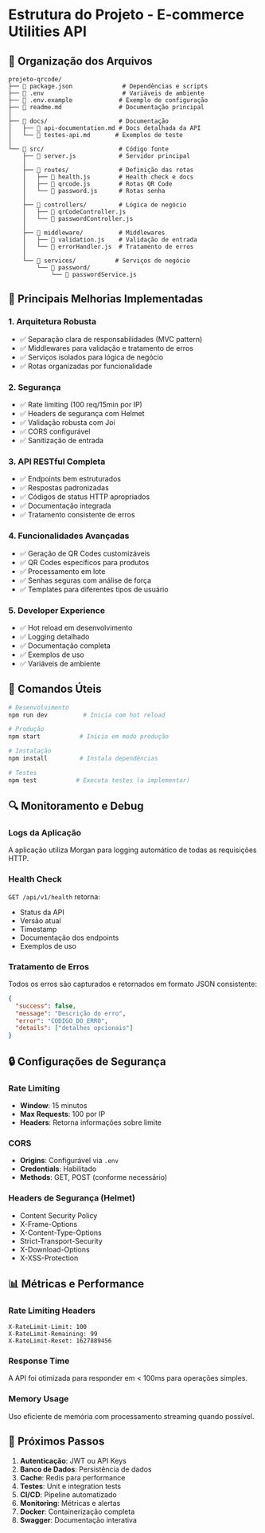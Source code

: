 # Estrutura do Projeto - E-commerce Utilities API

## 📁 Organização dos Arquivos

```
projeto-qrcode/
├── 📄 package.json              # Dependências e scripts
├── 📄 .env                      # Variáveis de ambiente
├── 📄 .env.example             # Exemplo de configuração
├── 📄 readme.md                # Documentação principal
│
├── 📁 docs/                    # Documentação
│   ├── 📄 api-documentation.md # Docs detalhada da API
│   └── 📄 testes-api.md       # Exemplos de teste
│
└── 📁 src/                     # Código fonte
    ├── 📄 server.js            # Servidor principal
    │
    ├── 📁 routes/              # Definição das rotas
    │   ├── 📄 health.js        # Health check e docs
    │   ├── 📄 qrcode.js        # Rotas QR Code
    │   └── 📄 password.js      # Rotas senha
    │
    ├── 📁 controllers/         # Lógica de negócio
    │   ├── 📄 qrCodeController.js
    │   └── 📄 passwordController.js
    │
    ├── 📁 middleware/          # Middlewares
    │   ├── 📄 validation.js    # Validação de entrada
    │   └── 📄 errorHandler.js  # Tratamento de erros
    │
    └── 📁 services/           # Serviços de negócio
        └── 📁 password/
            └── 📄 passwordService.js
```

## 🔧 Principais Melhorias Implementadas

### 1. **Arquitetura Robusta**
- ✅ Separação clara de responsabilidades (MVC pattern)
- ✅ Middlewares para validação e tratamento de erros
- ✅ Serviços isolados para lógica de negócio
- ✅ Rotas organizadas por funcionalidade

### 2. **Segurança**
- ✅ Rate limiting (100 req/15min por IP)
- ✅ Headers de segurança com Helmet
- ✅ Validação robusta com Joi
- ✅ CORS configurável
- ✅ Sanitização de entrada

### 3. **API RESTful Completa**
- ✅ Endpoints bem estruturados
- ✅ Respostas padronizadas
- ✅ Códigos de status HTTP apropriados
- ✅ Documentação integrada
- ✅ Tratamento consistente de erros

### 4. **Funcionalidades Avançadas**
- ✅ Geração de QR Codes customizáveis
- ✅ QR Codes específicos para produtos
- ✅ Processamento em lote
- ✅ Senhas seguras com análise de força
- ✅ Templates para diferentes tipos de usuário

### 5. **Developer Experience**
- ✅ Hot reload em desenvolvimento
- ✅ Logging detalhado
- ✅ Documentação completa
- ✅ Exemplos de uso
- ✅ Variáveis de ambiente

## 🚀 Comandos Úteis

```bash
# Desenvolvimento
npm run dev          # Inicia com hot reload

# Produção
npm start           # Inicia em modo produção

# Instalação
npm install         # Instala dependências

# Testes
npm test           # Executa testes (a implementar)
```

## 🔍 Monitoramento e Debug

### Logs da Aplicação
A aplicação utiliza Morgan para logging automático de todas as requisições HTTP.

### Health Check
`GET /api/v1/health` retorna:
- Status da API
- Versão atual
- Timestamp
- Documentação dos endpoints
- Exemplos de uso

### Tratamento de Erros
Todos os erros são capturados e retornados em formato JSON consistente:

```json
{
  "success": false,
  "message": "Descrição do erro",
  "error": "CODIGO_DO_ERRO",
  "details": ["detalhes opcionais"]
}
```

## 🔒 Configurações de Segurança

### Rate Limiting
- **Window**: 15 minutos
- **Max Requests**: 100 por IP
- **Headers**: Retorna informações sobre limite

### CORS
- **Origins**: Configurável via `.env`
- **Credentials**: Habilitado
- **Methods**: GET, POST (conforme necessário)

### Headers de Segurança (Helmet)
- Content Security Policy
- X-Frame-Options
- X-Content-Type-Options
- Strict-Transport-Security
- X-Download-Options
- X-XSS-Protection

## 📊 Métricas e Performance

### Rate Limiting Headers
```
X-RateLimit-Limit: 100
X-RateLimit-Remaining: 99
X-RateLimit-Reset: 1627889456
```

### Response Time
A API foi otimizada para responder em < 100ms para operações simples.

### Memory Usage
Uso eficiente de memória com processamento streaming quando possível.

## 🔮 Próximos Passos

1. **Autenticação**: JWT ou API Keys
2. **Banco de Dados**: Persistência de dados
3. **Cache**: Redis para performance
4. **Testes**: Unit e integration tests
5. **CI/CD**: Pipeline automatizado
6. **Monitoring**: Métricas e alertas
7. **Docker**: Containerização completa
8. **Swagger**: Documentação interativa
